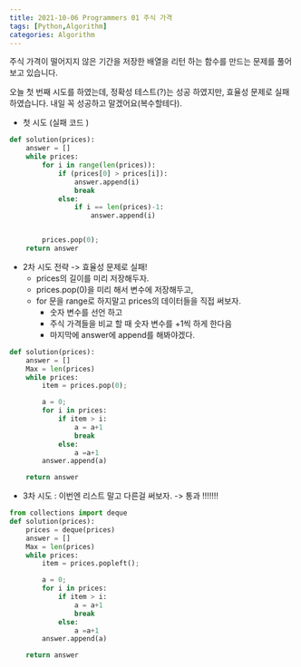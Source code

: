 ```yaml
---
title: 2021-10-06 Programmers 01 주식 가격
tags: [Python,Algorithm]
categories: Algorithm
---
```

주식 가격이 떨어지지 않은 기간을 저장한 배열을 리턴 하는 함수를 만드는 문제를 풀어보고 있습니다. 

오늘 첫 번째 시도를 하였는데, 정확성 테스트(?)는 성공 하였지만, 효율성 문제로 실패하였습니다. 내일 꼭 성공하고 말겠어요(복수할테다).

- 첫 시도 (실패 코드 )
```python 
def solution(prices):
    answer = []
    while prices:
        for i in range(len(prices)):
            if (prices[0] > prices[i]):
                answer.append(i)
                break
            else:
                if i == len(prices)-1:
                    answer.append(i)


        prices.pop(0);
    return answer
```
- 2차 시도 전략 -> 효율성 문제로 실패! 
    - prices의 길이를 미리 저장해두자.
    - prices.pop(0)을 미리 해서 변수에 저장해두고, 
    - for 문을 range로 하지말고 prices의 데이터들을 직접 써보자. 
        - 숫자 변수를 선언 하고 
        - 주식 가격들을 비교 할 때 숫자 변수를 +1씩 하게 한다음 
        - 마지막에 answer에 append를 해봐야겠다. 

        
```python
def solution(prices):
    answer = []
    Max = len(prices)
    while prices:
        item = prices.pop(0);

        a = 0;
        for i in prices:
            if item > i:
                a = a+1
                break
            else:
                a =a+1
        answer.append(a)

    return answer
```

- 3차 시도 : 이번엔 리스트 말고 다른걸 써보자. -> 통과 !!!!!!!

``` python 
from collections import deque
def solution(prices):
    prices = deque(prices)
    answer = []
    Max = len(prices)
    while prices:
        item = prices.popleft();

        a = 0;
        for i in prices:
            if item > i:
                a = a+1
                break
            else:
                a =a+1
        answer.append(a)

    return answer
```